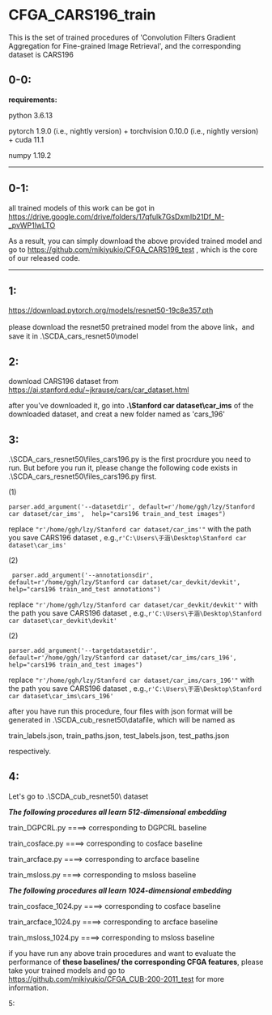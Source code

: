 # CFGA_CARS196_train
This is the set of  trained procedures of 'Convolution Filters Gradient Aggregation for Fine-grained Image Retrieval', and the corresponding dataset is CARS196


0-0:
---------------------------------
**requirements:**

python 3.6.13

pytorch 1.9.0 (i.e., nightly version) + torchvision 0.10.0 (i.e., nightly version) + cuda 11.1

numpy 1.19.2

*********************************************************************************************************************************************************************************
0-1:
---------
all trained models of this work can be got in https://drive.google.com/drive/folders/17qfulk7GsDxmIb21Df_M-_pvWP1lwLTO

As a result, you can simply download the above provided trained model and go to https://github.com/mikiyukio/CFGA_CARS196_test , which is the core of our released code.
********************************************************************************************************************************************
1:
------------------------------------------------
https://download.pytorch.org/models/resnet50-19c8e357.pth

please download the resnet50 pretrained model from the above link，and save it in .\SCDA_cars_resnet50\model

2:
------------------------------------------
download CARS196 dataset from https://ai.stanford.edu/~jkrause/cars/car_dataset.html

after you've downloaded it, go into **.\Stanford car dataset\car_ims** of the downloaded dataset, and creat a new folder named as 'cars_196' 

3:
--------------------------------------------------------------------------------
.\SCDA_cars_resnet50\files_cars196.py is the first procrdure you need to run. But before you run it, please change the following code exists in .\SCDA_cars_resnet50\files_cars196.py first. 

(1)

`parser.add_argument('--datasetdir', default=r'/home/ggh/lzy/Stanford car dataset/car_ims',  help="cars196 train_and_test images")`


 replace `"r'/home/ggh/lzy/Stanford car dataset/car_ims'"` with the path you save CARS196 dataset , e.g.,`r'C:\Users\于涵\Desktop\Stanford car dataset\car_ims'`
 
 (2)
 
` parser.add_argument('--annotationsdir', default=r'/home/ggh/lzy/Stanford car dataset/car_devkit/devkit',  help="cars196 train_and_test annotations")`

replace `"r'/home/ggh/lzy/Stanford car dataset/car_devkit/devkit'"` with the path you save CARS196 dataset , e.g.,`r'C:\Users\于涵\Desktop\Stanford car dataset\car_devkit\devkit'`
 
 (2)
 
`parser.add_argument('--targetdatasetdir', default=r'/home/ggh/lzy/Stanford car dataset/car_ims/cars_196',  help="cars196 train_and_test images")`

replace `"r'/home/ggh/lzy/Stanford car dataset/car_ims/cars_196'"` with the path you save CARS196 dataset , e.g.,`r'C:\Users\于涵\Desktop\Stanford car dataset\car_ims\cars_196'`
 
 


after you have run this procedure, four files with json format will be generated in .\SCDA_cub_resnet50\datafile, which will be named as 

train_labels.json, train_paths.json, test_labels.json, test_paths.json

respectively.

4:
----------------------------------------------------------------------------------
Let's go to .\SCDA_cub_resnet50\ dataset

***The following procedures all learn 512-dimensional embedding***

train_DGPCRL.py ====> corresponding to DGPCRL baseline 

train_cosface.py ====> corresponding to cosface baseline 

train_arcface.py ====> corresponding to arcface baseline 

train_msloss.py ====> corresponding to msloss  baseline 

***The following procedures all learn 1024-dimensional embedding***

train_cosface_1024.py ====> corresponding to cosface baseline 

train_arcface_1024.py ====> corresponding to arcface baseline 

train_msloss_1024.py ====> corresponding to msloss baseline


if you have run any above train procedures and want to evaluate the performance of **these baselines/ the corresponding CFGA features**, please take your trained models and go to https://github.com/mikiyukio/CFGA_CUB-200-2011_test for more information.

5:
